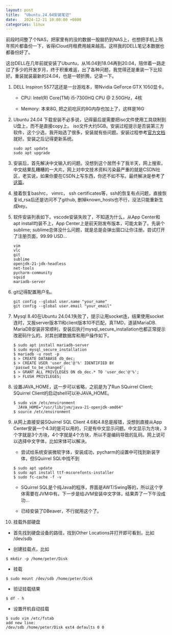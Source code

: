 ```yaml
---
layout: post
title:  "Ubuntu.24.04安装笔记"
date:   2024-12-21 10:00:00 +0800
categories: linux
---
```


前段时间整了个NAS，把家里有的没的数据一股脑扔到NAS上，也想把手机上陈年照片都备份一下，省得iCloud月租费用越来越高。这样我的DELL笔记本数据也都备份好了。

这台DELL在几年前就安装了Ubuntu，从16.04到18.04再到20.04，陪伴着一路走过了多少的开发岁月，终于积重难返，出了各种问题，我觉得还是重装一下比较好。重装就装最新的24.04，也是一顿折腾，记录一下。 

1. DELL Inspiron 5577这还是一台游戏本，带Nvidia GeForce GTX 1050显卡。

   - CPU: Intel(R) Core(TM) i5-7300HQ CPU @ 2.50GHz，4核

   - Memory: 本来8G, 把之前吃灰的8G内存也加上了，这样是16G

2. Ubuntu 24.04 下载安装不必多说，记得最后是需要把iso文件使用工具烧制到U盘上，而不是直接copy上。 iso文件大约5GB。安装过程提示是否装第三方软件，这个少选，我开始选了很多，安装就有些问题。安装过程参考[官方文档](https://ubuntu.com/tutorials/install-ubuntu-desktop)就好。安装之后记得更新系统。

   ```
   sudo apt update
   sudo apt upgrade
   ```
3. 安装后，首先解决中文输入的问题。没想到这个居然卡了我半天，网上搜索，中文结果乱糟糟的一大片。网上对中文技术资料污染最严重的就是CSDN社区，老实说，如果你要在CSDN上写东西，你还不如不写。最终解决是参考了[这篇](http://www.huerpu.cc:7000/?p=741)。

4. 接着恢复bashrc， vimrc， ssh certificates等，ssh的恢复有点问题，直接恢复id_rsa后还是访问不了github, 删掉known_hosts也不行，没法只能重新生成key。

5. 软件安装列表如下。vscode安装失败了，不知道为什么，从App Center和apt install均装不上，App Center上是前天刚发布版本，可能太新了。先装个sublime; sublime总体没什么问题，就是总是会弹出窗口让你注册。尝试打开了注册页面，99.99 USD...

   ```
   vim
   vlc
   git    
   sublime
   openjdk-21-jdk-headless
   net-tools
   pycharm-community
   squid
   mariadb-server
   ```
6. git记得配置用户名。

   ```
   git config --global user.name "your_name"
   git config --global user.email "your_email"
   ```
 
7. Mysql 8.40在Ubuntu 24.04.1失败了，提示让用socket连，结果使用socket连时，又报server版本11和client版本10不匹配，真TMD，遂装MariaDB. MariaDB安装非常顺利，安装后执行mysql_secure_installation也都正常提示改密码什么的。对其创建数据库和用户操作如下。

   ```
   $ sudo apt install mariadb-server
   $ sudo mysql_secure_installation
   $ mariadb -u root -p
   $ > CREATE DATABASE db_dec;
   $ > CREATE USER 'user_dec'@'%' IDENTIFIED BY 'passwd_to_be_changed';
   $ > GRANT ALL PRIVILEGES ON db_dec.* TO 'user_dec'@'%';
   $ > FLUSH PRIVILEGES;
   ```
   
8. 设置JAVA_HOME，这一步可以省略，之前是为了Run SQuirrel Client; SQuirrel Client的启动shell可以补JAVA_HOME。 
   ```
   $ sudo vim /etc/environment
     JAVA_HOME="/usr/lib/jvm/java-21-openjdk-amd64"
   $ source /etc/environment
   ```

9. 从网上直接安装SQuirrel SQL Client 4.6和4.8总是报错，没想到直接从App Center安装一个4.3的是可以用的，只是有中文显示问题。中文显示为方块，3个字就是3个方块，4个字就是4个方块，所以不是编码导致的乱码。网上说可以选择中文字体，比如宋体可以解决。

   - 尝试给系统安装微软字体，安装成功，pycharm的设置中可找到新装字体，但SQuirrel SQL中找不到
   ```
   $ sudo apt update
   $ sudo apt install ttf-mscorefonts-installer
   $ sudo fc-cache -f -v
   ```
   
   - SQuirrel SQL是个纯Java的程序，界面是AWT/Swing等的，所以这个字体需要在JVM中有。下一步是给JVM安装中文字体，结果弄了一下午没成功... 
   
   - 已经安装了DBeaver，不行就用这个了。
       
10. 挂载外部硬盘

   - 首先找到硬盘设备的路径，找到Other Locations并打开即可看到，比如 /dev/sdb
   
   - 创建挂载点，比如
   ```
   $ mkdir -p /home/peter/Disk
   ```
   
   - 挂载
   ```
   $ sudo mount /dev/sdb /home/peter/Disk
   ```
    
   - 验证挂载结果   
   ```
   $ df - h 
   ```
   
   - 设置开机自动挂载    
   ```
   $ sudo vim /etc/fstab 
   add new line:
   /dev/sdb /home/peter/Disk ext4 defaults 0 0
   ```
   